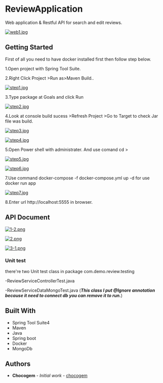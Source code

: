 
# ReviewApplication

Web application & Restful API for search and edit reviews.

[![web1.jpg](https://i.postimg.cc/c4ghnzSM/web1.jpg)](https://postimg.cc/QHDcL0VH)

## Getting Started

First of all you need to have docker installed first then follow step below.

1.Open project with Spring Tool Suite.


2.Right Click Project >Run as>Maven Build..

[![step1.jpg](https://i.postimg.cc/gjQcfQwK/step1.jpg)](https://postimg.cc/bS0jn69G)

3.Type package at Goals and click Run

[![step2.jpg](https://i.postimg.cc/4NcXY87r/step2.jpg)](https://postimg.cc/F7hMqVxZ)

4.Look at console build sucess >Refresh Project >Go to Target to check Jar file was build.

[![step3.jpg](https://i.postimg.cc/XvcQvy0R/step3.jpg)](https://postimg.cc/bGrQCrrg)

[![step4.jpg](https://i.postimg.cc/ZnPhJxL1/step4.jpg)](https://postimg.cc/8fCYHW9H)


5.Open Power shell with administrater.
And use comand cd <your project path> >

[![step5.jpg](https://i.postimg.cc/zf2fCyJM/step5.jpg)](https://postimg.cc/CZDYYLnH)

[![step6.jpg](https://i.postimg.cc/4NRxQkgJ/step6.jpg)](https://postimg.cc/ThQxTs1S)

7.Use command docker-compose -f docker-compose.yml up -d
for use docker run app

[![step7.jpg](https://i.postimg.cc/QtzNKCQb/step7.jpg)](https://postimg.cc/ftxQ6wgt)


8.Enter url  http://localhost:5555 in browser.


## API Document

[![1-2.png](https://i.postimg.cc/wTXCN3Hk/1-2.png)](https://postimg.cc/ppdcbWm9)

[![2.png](https://i.postimg.cc/4yT84bKR/2.png)](https://postimg.cc/0McGcSdV)

[![3-1.png](https://i.postimg.cc/MTXcchQy/3-1.png)](https://postimg.cc/mzfZJpVD)

### Unit test

there're two Unit test class in package com.demo.review.testing

-ReviewServiceControllerTest.java

-ReviewServiceDataMongoTest.java
(***This class I put @Ignore annotation because it need to connect db you can remove it to run.***)


## Built With

* Spring Tool Suite4
* Maven
* Java
* Spring boot
* Docker
* MongoDb

## Authors

* **Chocogem** - *Initial work* - [chocogem](https://github.com/chocogem)


